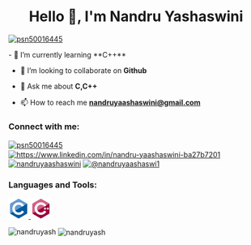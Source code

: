 <h1 align="center">Hello 👋, I'm Nandru Yashaswini</h1>


<p align="left"> <a href="https://twitter.com/psn50016445" target="blank"><img src="https://img.shields.io/twitter/follow/psn50016445?logo=twitter&style=for-the-badge" alt="psn50016445" /></a> </p>
- 🌱 I’m currently learning **C++**
                                           
- 👯 I’m looking to collaborate on **Github**

- 💬 Ask me about **C,C++**

- 📫 How to reach me **nandruyaashaswini@gmail.com**

<h3 align="left">Connect with me:</h3>
<p align="left">
<a href="https://twitter.com/psn50016445" target="blank"><img align="center" src="https://raw.githubusercontent.com/rahuldkjain/github-profile-readme-generator/master/src/images/icons/Social/twitter.svg" alt="psn50016445" height="30" width="40" /></a>
<a href="https://www.linkedin.com/in/nandru-yaashaswini-ba27b7201/" target="blank"><img align="center" src="https://raw.githubusercontent.com/rahuldkjain/github-profile-readme-generator/master/src/images/icons/Social/linked-in-alt.svg" alt="https://www.linkedin.com/in/nandru-yaashaswini-ba27b7201" height="30" width="40" /></a>
<a href="https://instagram.com/nandruyaashaswini" target="blank"><img align="center" src="https://raw.githubusercontent.com/rahuldkjain/github-profile-readme-generator/master/src/images/icons/Social/instagram.svg" alt="nandruyaashaswini" height="30" width="40" /></a>
<a href="https://www.hackerrank.com/@nandruyaashaswi1" target="blank"><img align="center" src="https://raw.githubusercontent.com/rahuldkjain/github-profile-readme-generator/master/src/images/icons/Social/hackerrank.svg" alt="@nandruyaashaswi1" height="30" width="40" /></a>
</p>

<h3 align="left">Languages and Tools:</h3>
<p align="left"> <a href="https://www.cprogramming.com/" target="_blank"> <img src="https://raw.githubusercontent.com/devicons/devicon/master/icons/c/c-original.svg" alt="c" width="40" height="40"/> </a> <a href="https://www.w3schools.com/cpp/" target="_blank"> <img src="https://raw.githubusercontent.com/devicons/devicon/master/icons/cplusplus/cplusplus-original.svg" alt="cplusplus" width="40" height="40"/> </a> </p>

<p><img align="left" src="https://github-readme-stats.vercel.app/api/top-langs?username=nandruyash&show_icons=true&locale=en&layout=compact" alt="nandruyash" /></p>

<p>&nbsp;<img align="center" src="https://github-readme-stats.vercel.app/api?username=nandruyash&show_icons=true&locale=en" alt="nandruyash" /></p>

